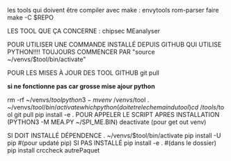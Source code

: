 les tools qui doivent être compiler avec make : envytools rom-parser
faire
make -C $REPO

LES TOOL QUE ÇA CONCERNE : chipsec MEanalyser

POUR UTILISER UNE COMMANDE INSTALLÉ DEPUIS GITHUB QUI UTILISE PYTHON!!!!
TOUJOURS COMMENCER PAR "source ~/venvs/$tool/bin/activate"

POUR LES MISES À JOUR DES TOOL GITHUB
git pull

**si ne fonctionne pas car grosse mise ajour python**

rm -rf ~/venvs/$tool
python3 -m venv ~/venvs/$tool
. ~/venvs/$tool/bin/activate
which python (doit etre le chemain du tool)
cd ~/tools/$tool
git pull
pip install -e .
POUR APPELER LE SCRIPT APRES INSTALLATION (PYTHON3 -M MEA.PY ~/SPI_ME.BIN)
deactivate (pour get out venv)

SI DOIT INSTALLÉ DÉPENDENCE
. ~/venvs/$tool/bin/activate
pip install -U pip #(pour updaté pip)
SI PAS INSTALLÉ
pip install -e . #(dans le dossier)
pip install crccheck autrePaquet

